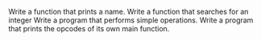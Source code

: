 Write a function that prints a name.
Write a function that searches for an integer
Write a program that performs simple operations.
Write a program that prints the opcodes of its own main function.
